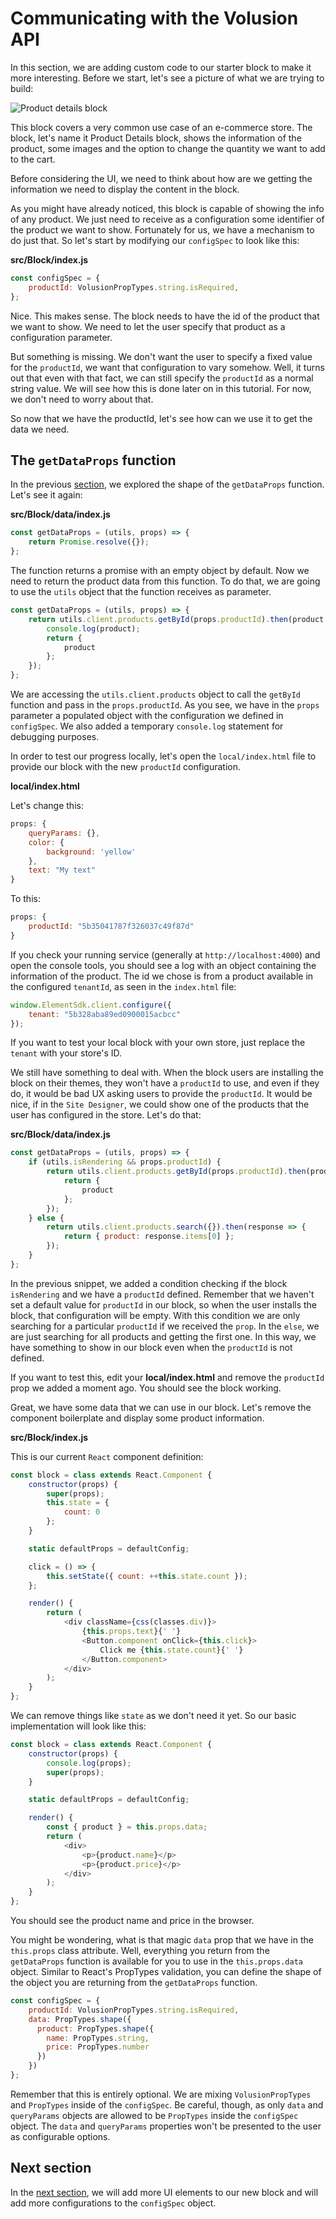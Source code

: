 # Communicating with the Volusion API

In this section, we are adding custom code to our starter block to make it
more interesting. Before we start, let's see a picture of what we are trying to
build:

![Product details block][product-details]

This block covers a very common use case of an e-commerce store. The block, let's
name it Product Details block, shows the information of the product, some images
and the option to change the quantity we want to add to the cart.

Before considering the UI, we need to think about how are we getting the information we
need to display the content in the block. 

As you might have already noticed, this block is capable of showing the info of any
product. We just need to receive as a configuration some identifier of the product
we want to show. Fortunately for us, we have a mechanism to do just that. So
let's start by modifying our `configSpec` to look like this:

**src/Block/index.js**

```js
const configSpec = {
    productId: VolusionPropTypes.string.isRequired,
};
```

Nice. This makes sense. The block needs to have the id of the product that we want
to show. We need to let the user specify that product as a configuration parameter. 

But something is missing. We don't want the user to specify a fixed value for the
`productId`, we want that configuration to vary somehow. Well, it turns out that even
with that fact, we can still specify the `productId` as a normal string value. We will
see how this is done later on in this tutorial. For now, we don't need to worry about
that.

So now that we have the productId, let's see how can we use it to get the data we need.

## The `getDataProps` function

In the previous [section][section1], we explored the shape of the `getDataProps` function. 
Let's see it again:

**src/Block/data/index.js**

```js
const getDataProps = (utils, props) => {
    return Promise.resolve({});
};
```

The function returns a promise with an empty object by default. Now we need to return the 
product data from this function. To do that, we are going to use the `utils` object
that the function receives as parameter. 

```js
const getDataProps = (utils, props) => {
    return utils.client.products.getById(props.productId).then(product => {
        console.log(product);
        return {
            product
        };
    });
};
```

We are accessing the `utils.client.products` object to call the `getById` function and pass in
the `props.productId`. As you see, we have in the `props` parameter a populated object with
the configuration we defined in `configSpec`. We also added a temporary `console.log` statement
for debugging purposes.

In order to test our progress locally, let's open the `local/index.html` file to provide
our block with the new `productId` configuration.

**local/index.html**

Let's change this:

```js
props: {
    queryParams: {},
    color: {
        background: 'yellow'
    },
    text: "My text"
}
```

To this:

```js
props: {
    productId: "5b35041787f326037c49f87d"
}
```

If you check your running service (generally at `http://localhost:4000`) and open the console tools,
you should see a log with an object containing the information of the product. The id we chose is from a
product available in the configured `tenantId`, as seen in the `index.html` file:

```js
window.ElementSdk.client.configure({
    tenant: "5b328aba89ed0900015acbcc"
});
```

If you want to test your local block with your own store, just replace the `tenant` with your store's ID.

We still have something to deal with. When the block users are installing the block on their themes, they
won't have a `productId` to use, and even if they do, it would be bad UX asking users to provide
the `productId`. It would be nice, if in the `Site Designer`, we could show one of the products that
the user has configured in the store. Let's do that:


**src/Block/data/index.js**

```js
const getDataProps = (utils, props) => {
    if (utils.isRendering && props.productId) {
        return utils.client.products.getById(props.productId).then(product => {
            return {
                product
            };
        });
    } else {
        return utils.client.products.search({}).then(response => {
            return { product: response.items[0] };
        });
    }
};
```

In the previous snippet, we added a condition checking if the block `isRendering` and
we have a `productId` defined. Remember that we haven't set a default value for
`productId` in our block, so when the user installs the block, that configuration will be
empty. With this condition we are only searching for a particular `productId` if we received
the `prop`. In the `else`, we are just searching for all products and getting the first one. In
this way, we have something to show in our block even when the `productId` is not defined.

If you want to test this, edit your **local/index.html** and remove the `productId` prop we
added a moment ago. You should see the block working.

Great, we have some data that we can use in our block. Let's remove the component boilerplate and display
some product information.

**src/Block/index.js**

This is our current `React` component definition:

```js
const block = class extends React.Component {
    constructor(props) {
        super(props);
        this.state = {
            count: 0
        };
    }

    static defaultProps = defaultConfig;

    click = () => {
        this.setState({ count: ++this.state.count });
    };

    render() {
        return (
            <div className={css(classes.div)}>
                {this.props.text}{' '}
                <Button.component onClick={this.click}>
                    Click me {this.state.count}{' '}
                </Button.component>
            </div>
        );
    }
};
```

We can remove things like `state` as we don't need it yet. So our basic implementation will look like
this:

```js
const block = class extends React.Component {
    constructor(props) {
        console.log(props);
        super(props);
    }

    static defaultProps = defaultConfig;

    render() {
        const { product } = this.props.data;
        return (
            <div>
                <p>{product.name}</p>
                <p>{product.price}</p>
            </div>
        );
    }
};
```

You should see the product name and price in the browser.

You might be wondering, what is that magic `data` prop that we have in the `this.props`
class attribute. Well, everything you return from the `getDataProps` function is available for
you to use in the `this.props.data` object. Similar to React's PropTypes validation, you can 
define the shape of the object you are returning from the `getDataProps` function.

```js
const configSpec = {
    productId: VolusionPropTypes.string.isRequired,
    data: PropTypes.shape({
      product: PropTypes.shape({
        name: PropTypes.string,
        price: PropTypes.number
      })
    })
};
```

Remember that this is entirely optional. We are mixing `VolusionPropTypes` and `PropTypes` inside
of the `configSpec`. Be careful, though, as only `data` and `queryParams` objects are allowed to
be `PropTypes` inside the `configSpec` object. The `data` and `queryParams` properties  won't be presented
to the user as configurable options.


## Next section

In the [next section][section3], we will add more UI elements to our new block and will
add more configurations to the `configSpec` object. 



[product-details]: ./images/product-details.jpg "Product details block"
[section1]: ../section1
[section3]: ../section3
